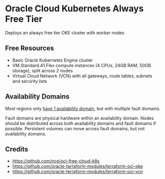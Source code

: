 # Oracle Cloud Kubernetes Always Free Tier

Deploys an always free tier OKE cluster with worker nodes

## Free Resources

- Basic Oracle Kubernetes Engine cluster
- VM.Standard.A1.Flex compute instances (4 CPUs, 24GB RAM, 50GB storage), split across 2 nodes
- Virtual Cloud Network (VCN) with all gateways, route tables, subnets and security lists

## Availability Domains

Most regions only [have 1 availability domain](https://docs.oracle.com/en-us/iaas/Content/General/Concepts/regions.htm), but with multiple fault domains.

Fault domains are physical hardware within an availability domain. Nodes should be distributed across both availability domains and fault domains if possible. Persistent volumes can move across fault domains, but not availability domains.

## Credits

- https://github.com/nce/oci-free-cloud-k8s
- https://github.com/oracle-terraform-modules/terraform-oci-oke
- https://github.com/oracle-terraform-modules/terraform-oci-vcn
